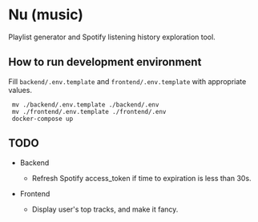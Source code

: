 # Nu (music)

Playlist generator and Spotify listening history exploration tool.

## How to run development environment
Fill `backend/.env.template` and `frontend/.env.template` with appropriate values.
```
 mv ./backend/.env.template ./backend/.env
 mv ./frontend/.env.template ./frontend/.env 
 docker-compose up
```
## TODO

- Backend
  - Refresh Spotify access_token if time to expiration is less than 30s.

- Frontend
  - Display user's top tracks, and make it fancy.
